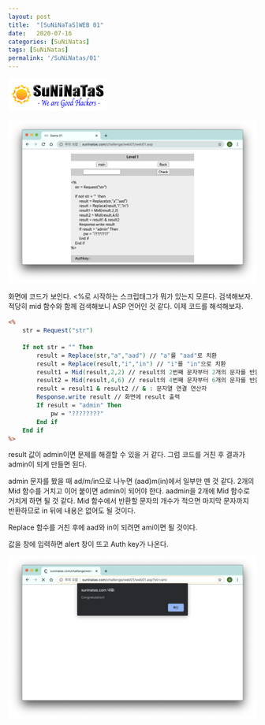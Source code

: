 ```yaml
---
layout: post
title:  "[SuNiNaTaS]WEB 01"
date:   2020-07-16
categories: [SuNiNatas]
tags: [SuNiNatas]
permalink: '/SuNiNatas/01'
---
```


![suninatas](https://github.com/kkarung/kkarung.github.io/blob/master/assets/image/suninatas.gif?raw=true)

![0101](https://github.com/kkarung/kkarung.github.io/blob/master/assets/image/suninatas/0101.png?raw=true)

화면에 코드가 보인다. </kbd><%</kbd>로 시작하는 스크립태그가 뭐가 있는지 모른다. 검색해보자. 적당히 mid 함수와 함께 검색해보니 ASP 언어인 것 같다. 이제 코드를 해석해보자.

```asp
<%
    str = Request("str")

    If not str = "" Then
        result = Replace(str,"a","aad") // "a"를 "aad"로 치환
        result = Replace(result,"i","in") // "i"를 "in"으로 치환
        result1 = Mid(result,2,2) // result의 2번째 문자부터 2개의 문자를 반환함
        result2 = Mid(result,4,6) // result의 4번째 문자부터 6개의 문자를 반환함
        result = result1 & result2 // & : 문자열 연결 연산자
        Response.write result // 화면에 result 출력
        If result = "admin" Then
            pw = "????????"
        End if
    End if
%>
```

result 값이 admin이면 문제를 해결할 수 있을 거 같다. 그럼 코드를 거친 후 결과가 admin이 되게 만들면 된다.<br>

admin 문자를 봤을 때 ad/m/in으로 나누면 (aad)m(in)에서 일부만 뗀 것 같다. 2개의 Mid 함수를 거치고 이어 붙이면 admin이 되어야 한다. aadmin을 2개에 Mid 함수로 거치게 하면 될 것 같다. Mid 함수에서 반환할 문자의 개수가 적으면 마지막 문자까지 반환하므로 in 뒤에 내용은 없어도 될 것이다.<br>

Replace 함수를 거친 후에 aad와 in이 되려면 ami이면 될 것이다.<br>

값을 창에 입력하면 alert 창이 뜨고 Auth key가 나온다.

![0102](https://github.com/kkarung/kkarung.github.io/blob/master/assets/image/suninatas/0102.png?raw=true)
